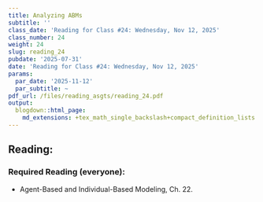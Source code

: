 ```yaml
---
title: Analyzing ABMs
subtitle: ''
class_date: 'Reading for Class #24: Wednesday, Nov 12, 2025'
class_number: 24
weight: 24
slug: reading_24
pubdate: '2025-07-31'
date: 'Reading for Class #24: Wednesday, Nov 12, 2025'
params:
  par_date: '2025-11-12'
  par_subtitle: ~
pdf_url: /files/reading_asgts/reading_24.pdf
output:
  blogdown::html_page:
    md_extensions: +tex_math_single_backslash+compact_definition_lists
---
```

## Reading:

### Required Reading (everyone):

* Agent-Based and Individual-Based Modeling, Ch. 22.


